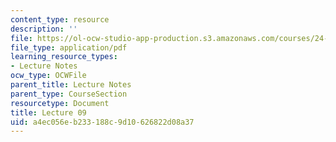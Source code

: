 ```yaml
---
content_type: resource
description: ''
file: https://ol-ocw-studio-app-production.s3.amazonaws.com/courses/24-901-language-and-its-structure-i-phonology-fall-2010/a4ec056eb233188c9d10626822d08a37_MIT24_901F10_lec09.pdf
file_type: application/pdf
learning_resource_types:
- Lecture Notes
ocw_type: OCWFile
parent_title: Lecture Notes
parent_type: CourseSection
resourcetype: Document
title: Lecture 09
uid: a4ec056e-b233-188c-9d10-626822d08a37
---
```

